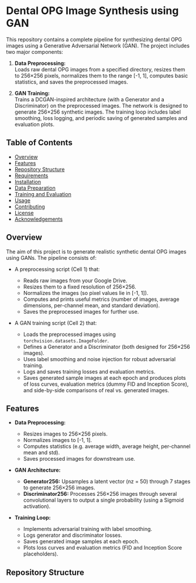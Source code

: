 # Dental OPG Image Synthesis using GAN

This repository contains a complete pipeline for synthesizing dental OPG images using a Generative Adversarial Network (GAN). The project includes two major components:

1. **Data Preprocessing:**  
   Loads raw dental OPG images from a specified directory, resizes them to 256×256 pixels, normalizes them to the range [-1, 1], computes basic statistics, and saves the preprocessed images.

2. **GAN Training:**  
   Trains a DCGAN-inspired architecture (with a Generator and a Discriminator) on the preprocessed images. The network is designed to generate 256×256 synthetic images. The training loop includes label smoothing, loss logging, and periodic saving of generated samples and evaluation plots.

## Table of Contents

- [Overview](#overview)
- [Features](#features)
- [Repository Structure](#repository-structure)
- [Requirements](#requirements)
- [Installation](#installation)
- [Data Preparation](#data-preparation)
- [Training and Evaluation](#training-and-evaluation)
- [Usage](#usage)
- [Contributing](#contributing)
- [License](#license)
- [Acknowledgements](#acknowledgements)

## Overview

The aim of this project is to generate realistic synthetic dental OPG images using GANs. The pipeline consists of:

- A preprocessing script (Cell 1) that:
  - Reads raw images from your Google Drive.
  - Resizes them to a fixed resolution of 256×256.
  - Normalizes the images (so pixel values lie in [-1, 1]).
  - Computes and prints useful metrics (number of images, average dimensions, per-channel mean, and standard deviation).
  - Saves the preprocessed images for further use.

- A GAN training script (Cell 2) that:
  - Loads the preprocessed images using `torchvision.datasets.ImageFolder`.
  - Defines a Generator and a Discriminator (both designed for 256×256 images).
  - Uses label smoothing and noise injection for robust adversarial training.
  - Logs and saves training losses and evaluation metrics.
  - Saves generated sample images at each epoch and produces plots of loss curves, evaluation metrics (dummy FID and Inception Score), and side-by-side comparisons of real vs. generated images.

## Features

- **Data Preprocessing:**  
  - Resizes images to 256×256 pixels.
  - Normalizes images to [-1, 1].
  - Computes statistics (e.g. average width, average height, per-channel mean and std).
  - Saves processed images for downstream use.

- **GAN Architecture:**  
  - **Generator256:** Upsamples a latent vector (nz = 50) through 7 stages to generate 256×256 images.
  - **Discriminator256:** Processes 256×256 images through several convolutional layers to output a single probability (using a Sigmoid activation).

- **Training Loop:**  
  - Implements adversarial training with label smoothing.
  - Logs generator and discriminator losses.
  - Saves generated image samples at each epoch.
  - Plots loss curves and evaluation metrics (FID and Inception Score placeholders).

## Repository Structure

